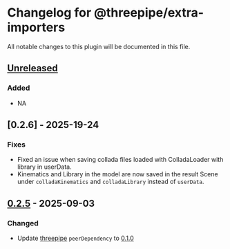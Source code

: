 # Changelog for @threepipe/extra-importers

All notable changes to this plugin will be documented in this file.

[//]: # (The format is based on [Keep a Changelog]&#40;https://keepachangelog.com/en/1.1.0/&#41;, and this project adheres to [Semantic Versioning]&#40;https://semver.org/spec/v2.0.0.html&#41;.)

## [Unreleased]

### Added

- NA

## [0.2.6] - 2025-19-24

### Fixes

- Fixed an issue when saving collada files loaded with ColladaLoader with library in userData.
- Kinematics and Library in the model are now saved in the result Scene under `colladaKinematics` and `colladaLibrary` instead of `userData`.

## [0.2.5] - 2025-09-03

### Changed

- Update [threepipe](https://threepipe.org/) `peerDependency` to [0.1.0](https://github.com/repalash/threepipe/releases/tag/v0.1.0)

[unreleased]: https://github.com/repalash/threepipe/tree/dev/plugins/extra-importers
[0.2.5]: https://github.com/repalash/threepipe/releases/tag/@threepipe/plugins-extra-importers-0.2.5
[0.2.4]: https://github.com/repalash/threepipe/releases/tag/@threepipe/plugins-extra-importers-0.2.4
